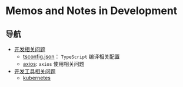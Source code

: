 # Memos and Notes in Development

## 导航

* [开发相关问题](development_memo/)
    * [tsconfig.json](development_memo/tsconfig.json.md)： `TypeScript` 编译相关配置
    * [axios](development_memo/axios.md): `axios` 使用相关问题
* [开发工具相关问题](tools_memo/)
    * [kubernetes](tools_memo/kubernetes.md)